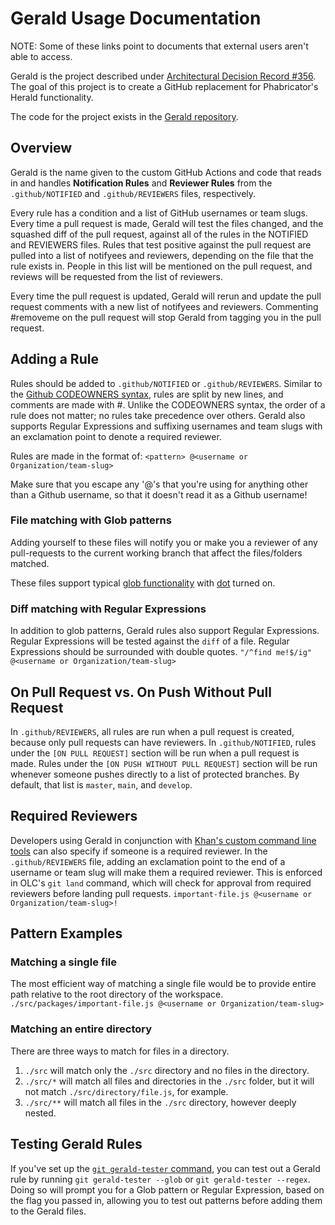# Gerald Usage Documentation

NOTE: Some of these links point to documents that external users aren't able to access.

Gerald is the project described under [Architectural Decision Record #356](https://docs.google.com/document/d/1TDE_nmrV3vuGi54HtC8X7irSMwTTcc9p83cuhH4kB6Y/edit#heading=h.zcx77itbdtis). The goal of this project is to create a GitHub replacement for Phabricator's Herald functionality.

The code for the project exists in the [Gerald repository](https://github.com/Khan/gerald).

## Overview

Gerald is the name given to the custom GitHub Actions and code that reads in and handles **Notification Rules** and **Reviewer Rules** from the `.github/NOTIFIED` and `.github/REVIEWERS` files, respectively.

Every rule has a condition and a list of GitHub usernames or team slugs. Every time a pull request is made, Gerald will test the files changed, and the squashed diff of the pull request, against all of the rules in the NOTIFIED and REVIEWERS files. Rules that test positive against the pull request are pulled into a list of notifyees and reviewers, depending on the file that the rule exists in. People in this list will be mentioned on the pull request, and reviews will be requested from the list of reviewers.

Every time the pull request is updated, Gerald will rerun and update the pull request comments with a new list of notifyees and reviewers. Commenting #removeme on the pull request will stop Gerald from tagging you in the pull request.

## Adding a Rule

Rules should be added to `.github/NOTIFIED` or `.github/REVIEWERS`. Similar to the [Github CODEOWNERS syntax](https://docs.github.com/en/enterprise/2.15/user/articles/about-code-owners#:~:text=CODEOWNERS%20syntax,org%2Fteam%2Dname%20format.), rules are split by new lines, and comments are made with #. Unlike the CODEOWNERS syntax, the order of a rule does not matter; no rules take precedence over others. Gerald also supports Regular Expressions and suffixing usernames and team slugs with an exclamation point to denote a required reviewer.

Rules are made in the format of:
`<pattern> @<username or Organization/team-slug>`

Make sure that you escape any '@'s that you're using for anything other than a Github username, so that it doesn't read it as a Github username!

### File matching with Glob patterns

Adding yourself to these files will notify you or make you a reviewer of any pull-requests to the current working branch that affect the files/folders matched.

These files support typical [glob functionality](https://www.npmjs.com/package/fast-glob#pattern-syntax) with [dot](https://www.npmjs.com/package/fast-glob#dot) turned on.

### Diff matching with Regular Expressions

In addition to glob patterns, Gerald rules also support Regular Expressions. Regular Expressions will be tested against the `diff` of a file. Regular Expressions should be surrounded with double quotes.
`"/^find me!$/ig" @<username or Organization/team-slug>`

## On Pull Request vs. On Push Without Pull Request

In `.github/REVIEWERS`, all rules are run when a pull request is created, because only pull requests can have reviewers. In `.github/NOTIFIED`, rules under the `[ON PULL REQUEST]` section will be run when a pull request is made. Rules under the `[ON PUSH WITHOUT PULL REQUEST]` section will be run whenever someone pushes directly to a list of protected branches. By default, that list is `master`, `main`, and `develop`.

## Required Reviewers

Developers using Gerald in conjunction with [Khan's custom command line tools](https://github.com/Khan/our-lovely-cli) can also specify if someone is a required reviewer. In the `.github/REVIEWERS` file, adding an exclamation point to the end of a username or team slug will make them a required reviewer. This is enforced in OLC's `git land` command, which will check for approval from required reviewers before landing pull requests.
`important-file.js @<username or Organization/team-slug>!`

## Pattern Examples

### Matching a single file

The most efficient way of matching a single file would be to provide entire path relative to the root directory of the workspace.
`./src/packages/important-file.js @<username or Organization/team-slug>`

### Matching an entire directory

There are three ways to match for files in a directory.

1. `./src` will match only the `./src` directory and no files in the directory.
2. `./src/*` will match all files and directories in the `./src` folder, but it will not match `./src/directory/file.js`, for example.
3. `./src/**` will match all files in the `./src` directory, however deeply nested.

## Testing Gerald Rules

If you've set up the [`git gerald-tester` command](./Setup-README.md), you can test out a Gerald rule by running `git gerald-tester --glob` or `git gerald-tester --regex`. Doing so will prompt you for a Glob pattern or Regular Expression, based on the flag you passed in, allowing you to test out patterns before adding them to the Gerald files.
